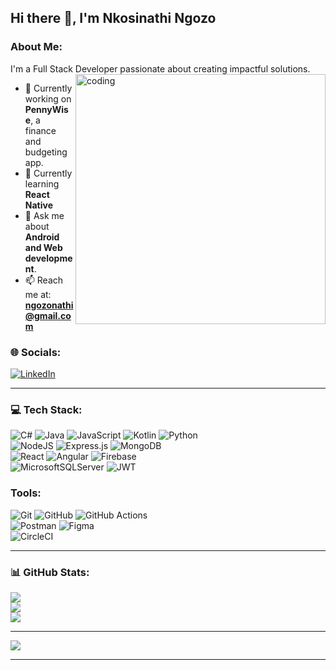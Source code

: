 ## Hi there 👋, I'm Nkosinathi Ngozo

### About Me:
I'm a Full Stack Developer passionate about creating impactful solutions.  
<img align="right" alt="coding" width="400" src="https://cdna.artstation.com/p/assets/images/images/028/102/058/original/pixel-jeff-matrix-s.gif?1593487263"/>  

- 🔭 Currently working on **PennyWise**, a finance and budgeting app.  
- 🌱 Currently learning **React Native**  
- 💬 Ask me about **Android and Web development**.  
- 📫 Reach me at: **ngozonathi@gmail.com**  



### 🌐 Socials:
[![LinkedIn](https://img.shields.io/badge/LinkedIn-%230077B5.svg?logo=linkedin&logoColor=white)](https://www.linkedin.com/in/nkosinathi-ngozo/)  

---

### 💻 Tech Stack:
![C#](https://img.shields.io/badge/c%23-%23239120.svg?style=for-the-badge&logo=csharp&logoColor=white) 
![Java](https://img.shields.io/badge/java-%23ED8B00.svg?style=for-the-badge&logo=openjdk&logoColor=white) 
![JavaScript](https://img.shields.io/badge/javascript-%23323330.svg?style=for-the-badge&logo=javascript&logoColor=%23F7DF1E) 
![Kotlin](https://img.shields.io/badge/kotlin-%237F52FF.svg?style=for-the-badge&logo=kotlin&logoColor=white) 
![Python](https://img.shields.io/badge/python-3670A0?style=for-the-badge&logo=python&logoColor=ffdd54)  
![NodeJS](https://img.shields.io/badge/node.js-6DA55F?style=for-the-badge&logo=node.js&logoColor=white) 
![Express.js](https://img.shields.io/badge/express.js-%23404d59.svg?style=for-the-badge&logo=express&logoColor=%2361DAFB) 
![MongoDB](https://img.shields.io/badge/MongoDB-%234ea94b.svg?style=for-the-badge&logo=mongodb&logoColor=white)  
![React](https://img.shields.io/badge/react-%2320232a.svg?style=for-the-badge&logo=react&logoColor=%2361DAFB) 
![Angular](https://img.shields.io/badge/angular-%23DD0031.svg?style=for-the-badge&logo=angular&logoColor=white) 
![Firebase](https://img.shields.io/badge/firebase-a08021?style=for-the-badge&logo=firebase&logoColor=ffcd34)  
![MicrosoftSQLServer](https://img.shields.io/badge/Microsoft%20SQL%20Server-CC2927?style=for-the-badge&logo=microsoft%20sql%20server&logoColor=white) 
![JWT](https://img.shields.io/badge/JWT-black?style=for-the-badge&logo=JSON%20web%20tokens)  

### Tools:
![Git](https://img.shields.io/badge/git-%23F05033.svg?style=for-the-badge&logo=git&logoColor=white) 
![GitHub](https://img.shields.io/badge/github-%23121011.svg?style=for-the-badge&logo=github&logoColor=white) 
![GitHub Actions](https://img.shields.io/badge/github%20actions-%232671E5.svg?style=for-the-badge&logo=githubactions&logoColor=white)  
![Postman](https://img.shields.io/badge/Postman-FF6C37?style=for-the-badge&logo=postman&logoColor=white) 
![Figma](https://img.shields.io/badge/figma-%23F24E1E.svg?style=for-the-badge&logo=figma&logoColor=white)  
![CircleCI](https://img.shields.io/badge/circleci-%23161616.svg?style=for-the-badge&logo=circleci&logoColor=white)  

---

### 📊 GitHub Stats:
![](https://github-readme-stats.vercel.app/api?username=Sblasta7&theme=dark&hide_border=true&include_all_commits=false&count_private=true)  
![](https://github-readme-streak-stats.herokuapp.com/?user=Sblasta7&theme=dark&hide_border=true)  
![](https://github-readme-stats.vercel.app/api/top-langs/?username=Sblasta7&theme=dark&hide_border=true&include_all_commits=false&count_private=true&layout=compact)  

---

[![](https://visitcount.itsvg.in/api?id=Sblasta7&icon=0&color=0)](https://visitcount.itsvg.in)  

---

<!-- Proudly created with GPRM ( https://gprm.itsvg.in ) -->
